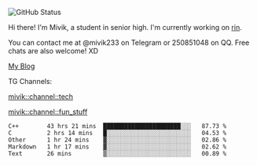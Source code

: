 ![GitHub Status](https://github-readme-stats.vercel.app/api?show_icons=true&username=Mivik)

Hi there! I'm Mivik, a student in senior high. I'm currently working on [rin](https://github.com/Mivik/rin).

You can contact me at @mivik233 on Telegram or 250851048 on QQ. Free chats are also welcome! XD

[My Blog](https://mivik.gitee.io)

TG Channels:

[mivik::channel::tech](https://t.me/mivik_channel_tech/)

[mivik::channel::fun_stuff](https://t.me/mivik_channel_fun_stuff/)

<!--START_SECTION:waka-->
```text
C++        43 hrs 21 mins  ██████████████████████░░░   87.73 % 
C          2 hrs 14 mins   █░░░░░░░░░░░░░░░░░░░░░░░░   04.53 % 
Other      1 hr 24 mins    ▓░░░░░░░░░░░░░░░░░░░░░░░░   02.86 % 
Markdown   1 hr 17 mins    ▓░░░░░░░░░░░░░░░░░░░░░░░░   02.62 % 
Text       26 mins         ▒░░░░░░░░░░░░░░░░░░░░░░░░   00.89 % 
```
<!--END_SECTION:waka-->
